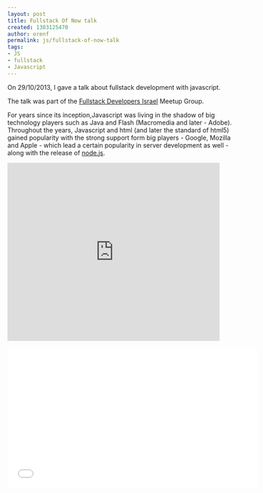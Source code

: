 ```yaml
---
layout: post
title: Fullstack Of Now talk
created: 1383125470
author: orenf
permalink: js/fullstack-of-now-talk
tags:
- JS
- fullstack
- Javascript
---
```

<p>On 29/10/2013, I gave a talk about fullstack development with javascript.</p>

<p>The talk was part of the&nbsp;<a href="http://www.meetup.com/full-stack-developer-il/">Fullstack Developers Israel</a> Meetup Group.</p>

<p>For years since its inception,Javascript was living in the shadow of big technology players such as Java and Flash (Macromedia and later - Adobe). Throughout the years, Javascript and html (and later the standard of html5) gained popularity with the strong support form big players - Google, Mozilla and Apple - which lead a certain popularity in server development as well - along with the release of <a href="http://nodejs.org/">node.js</a>.</p>

<p><iframe align="middle" frameborder="0" height="400" marginheight="0" marginwidth="0" name="Fullstack Js" scrolling="no" src="http://www.slideshare.net/slideshow/embed_code/27726187" title="JS - Fullstack Of Now" width="476"></iframe></p>

<p><iframe allowfullscreen="" frameborder="0" height="315" src="//www.youtube.com/embed/UqABMNCuBn4" width="560"></iframe></p>
